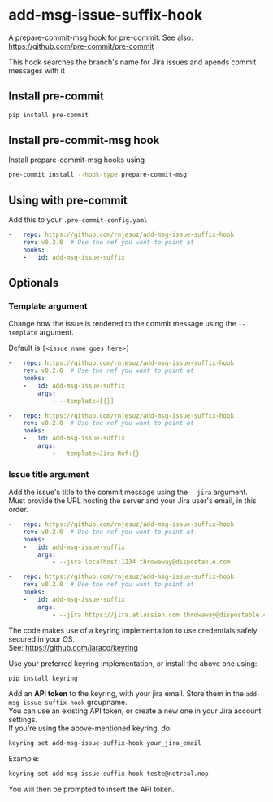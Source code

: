 add-msg-issue-suffix-hook
=========================

A prepare-commit-msg hook for pre-commit.
See also: https://github.com/pre-commit/pre-commit

This hook searches the branch's name for Jira issues and apends commit messages with it

## Install pre-commit

```bash
pip install pre-commit
```

## Install pre-commit-msg hook
Install prepare-commit-msg hooks using

```bash
pre-commit install --hook-type prepare-commit-msg
```

## Using with pre-commit

Add this to your `.pre-commit-config.yaml`

```yaml
-   repo: https://github.com/rnjesuz/add-msg-issue-suffix-hook
    rev: v0.2.0  # Use the ref you want to point at
    hooks:
    -   id: add-msg-issue-suffix
```

## Optionals
### Template argument
Change how the issue is rendered to the commit message using the `--template` argument.

Default is `[<issue name goes here>]`

```yaml
-   repo: https://github.com/rnjesuz/add-msg-issue-suffix-hook
    rev: v0.2.0  # Use the ref you want to point at
    hooks:
    -   id: add-msg-issue-suffix
        args:
            - --template=[{}]
```
```yaml
-   repo: https://github.com/rnjesuz/add-msg-issue-suffix-hook
    rev: v0.2.0  # Use the ref you want to point at
    hooks:
    -   id: add-msg-issue-suffix
        args:
            - --template=Jira-Ref:{}
```

### Issue title argument
Add the issue's title to the commit message using the `--jira` argument.
Must provide the URL hosting the server and your Jira user's email, in this order.

```yaml
-   repo: https://github.com/rnjesuz/add-msg-issue-suffix-hook
    rev: v0.2.0  # Use the ref you want to point at
    hooks:
    -   id: add-msg-issue-suffix
        args:
            - --jira localhost:1234 throwaway@dispostable.com
```
```yaml
-   repo: https://github.com/rnjesuz/add-msg-issue-suffix-hook
    rev: v0.2.0  # Use the ref you want to point at
    hooks:
    -   id: add-msg-issue-suffix
        args:
            - --jira https://jira.atlassian.com throwaway@dispostable.com
```

The code makes use of a keyring implementation to use credentials safely secured in your OS.<br>
See: https://github.com/jaraco/keyring

Use your preferred keyring implementation, or install the above one using: 
```bash
pip install keyring
```
Add an **API token** to the keyring, with your jira email. Store them in the `add-msg-issue-suffix-hook` groupname.<br>
You can use an existing API token, or create a new one in your Jira account settings.<br>
If you're using the above-mentioned keyring, do: 
```bash
keyring set add-msg-issue-suffix-hook your_jira_email
```
Example:
```bash
keyring set add-msg-issue-suffix-hook teste@notreal.nop
```
You will then be prompted to insert the API token.